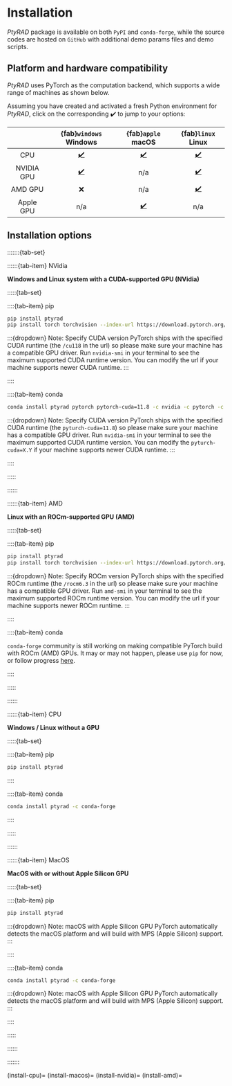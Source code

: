 # Installation

*PtyRAD* package is available on both `PyPI` and `conda-forge`, while the source codes are hosted on `GitHub` with additional demo params files and demo scripts.

## Platform and hardware compatibility

*PtyRAD* uses PyTorch as the computation backend, which supports a wide range of machines as shown below.

Assuming you have created and activated a fresh Python environment for *PtyRAD*, click on the corresponding ✔️ to jump to your options:

|                  | {fab}`windows` Windows  | {fab}`apple` macOS    | {fab}`linux` Linux     |
|:----------------:|:-----------------------:|:---------------------:|:----------------------:|
| CPU              | [✔️](#install-cpu)     | [✔️](#install-macos)  | [✔️](#install-cpu)     |
| NVIDIA GPU       | [✔️](#install-nvidia)  | n/a                   |  [✔️](#install-nvidia) |
| AMD GPU          |  ❌                    | n/a                   |  [✔️](#install-amd)    |
| Apple GPU        | n/a                     | [✔️](#install-macos) |   n/a                  |

## Installation options

:::::::{tab-set}

::::::{tab-item} NVidia

**Windows and Linux system with a CUDA-supported GPU (NVidia)**

:::::{tab-set}

::::{tab-item} pip

```bash
pip install ptyrad
pip install torch torchvision --index-url https://download.pytorch.org/whl/cu118 --force-reinstall
```
:::{dropdown} Note: Specify CUDA version
PyTorch ships with the specified CUDA runtime (the `/cu118` in the url) so please make sure your machine has a compatible GPU driver. Run `nvidia-smi` in your terminal to see the maximum supported CUDA runtime version. You can modify the url if your machine supports newer CUDA runtime.
:::

::::

::::{tab-item} conda

```bash
conda install ptyrad pytorch pytorch-cuda=11.8 -c nvidia -c pytorch -c conda-forge
```

:::{dropdown} Note: Specify CUDA version
PyTorch ships with the specified CUDA runtime (the `pyturch-cuda=11.8`) so please make sure your machine has a compatible GPU driver. Run `nvidia-smi` in your terminal to see the maximum supported CUDA runtime version. You can modify the `pyturch-cuda=X.Y` if your machine supports newer CUDA runtime.
:::

::::

:::::

::::::


::::::{tab-item} AMD

**Linux with an ROCm-supported GPU (AMD)**

:::::{tab-set}

::::{tab-item} pip

```bash
pip install ptyrad
pip install torch torchvision --index-url https://download.pytorch.org/whl/rocm6.3 --force-reinstall
```
:::{dropdown} Note: Specify ROCm version
PyTorch ships with the specified ROCm runtime (the `/rocm6.3` in the url) so please make sure your machine has a compatible GPU driver. Run `amd-smi` in your terminal to see the maximum supported ROCm runtime version. You can modify the url if your machine supports newer ROCm runtime.
:::

::::

::::{tab-item} conda

`conda-forge` community is still working on making compatible PyTorch build with ROCm (AMD) GPUs. It may or may not happen, please use `pip` for now, or follow progress [here](https://github.com/conda-forge/pytorch-cpu-feedstock/issues/198).

::::

:::::

::::::

::::::{tab-item} CPU

**Windows / Linux without a GPU**

:::::{tab-set}

::::{tab-item} pip

```bash
pip install ptyrad
```

::::

::::{tab-item} conda

```bash
conda install ptyrad -c conda-forge
```

::::

:::::

::::::

::::::{tab-item} MacOS

**MacOS with or without Apple Silicon GPU**

:::::{tab-set}

::::{tab-item} pip

```bash
pip install ptyrad
```

:::{dropdown} Note: macOS with Apple Silicon GPU
PyTorch automatically detects the macOS platform and will build with MPS (Apple Silicon) support.
:::

::::

::::{tab-item} conda

```bash
conda install ptyrad -c conda-forge
```

:::{dropdown} Note: macOS with Apple Silicon GPU
PyTorch automatically detects the macOS platform and will build with MPS (Apple Silicon) support.
:::

::::

:::::

::::::

:::::::

<!-- Invisible references just to suppress Sphinx warning, we have used JavaScript -->
(install-cpu)=
(install-macos)=
(install-nvidia)=
(install-amd)=